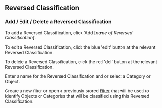 ## Reversed Classification

### Add / Edit / Delete a Reversed Classification
To add a Reversed Classification, click 'Add [*name of Reversed Classification*]'.

To edit a Reversed Classification, click the blue 'edit' button at the relevant Reversed Classification.

To delete a Reversed Classification, click the red 'del' button at the relevant Reversed Classification.

Enter a name for the Reversed Classification and or select a Category or Object.

Create a new filter or open a previously stored [Filter](/usage/filter/README.md) that will be used to identify Objects or Categories that will be classified using this Reversed Classification.